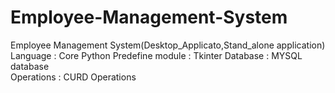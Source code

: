 # Employee-Management-System
Employee Management  System(Desktop_Applicato,Stand_alone  application) 
Language : Core Python 
Predefine module : Tkinter 
Database : MYSQL database  
Operations : CURD Operations 

